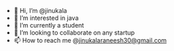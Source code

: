 - 👋 Hi, I’m @jinukala
- 👀 I’m interested in java 
- 🌱 I’m currently a student
- 💞️ I’m looking to collaborate on any startup
- 📫 How to reach me @jinukalaraneesh30@gmail.com

<!---
jinukala/jinukala is a ✨ special ✨ repository because its `README.md` (this file) appears on your GitHub profile.
You can click the Preview link to take a look at your changes.
--->
